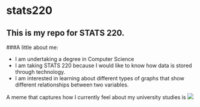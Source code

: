 # stats220

## This is my repo for STATS 220. 

###A little about me:

* I am undertaking a degree in Computer Science
* I am taking STATS 220 because I would like to know how data is stored through technology.
* I am interested in learning about different types of graphs that show different relationships between two variables.

A meme that captures how I currently feel about my university studies is ![](https://c.tenor.com/8druEACXtX8AAAAd/tenor.gif)
